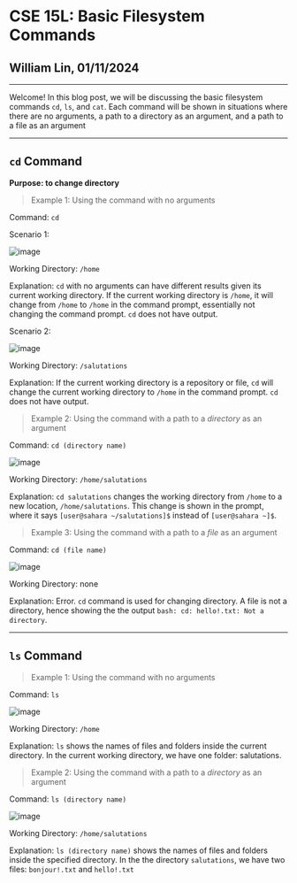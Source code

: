 # CSE 15L: Basic Filesystem Commands
## William Lin, 01/11/2024
---

Welcome! In this blog post, we will be discussing the basic filesystem commands `cd`, `ls`, and `cat`. Each command will be shown in situations where there are no arguments, a path to a directory as an argument, and a path to a file as an argument

---
## `cd` Command

**Purpose: to change directory**

>Example 1: Using the command with no arguments

Command: `cd`

Scenario 1:

![image](https://github.com/williamlinplayzlegitpiano/15Llabreportone/assets/55766910/9bb6dd87-4dfd-48a2-bdca-39b20bd065bf)

Working Directory: `/home`

Explanation: `cd` with no arguments can have different results given its current working directory. If the current working directory is `/home`, it will change from `/home` to `/home` in the command prompt, essentially not changing the command prompt. `cd` does not have output.

Scenario 2:

![image](https://github.com/williamlinplayzlegitpiano/15Llabreportone/assets/55766910/8b8fabf1-2e38-4e3e-b3b0-391b99e8da78)

Working Directory: `/salutations`

Explanation: If the current working directory is a repository or file, `cd` will change the current working directory to `/home` in the command prompt. `cd` does not have output.

>Example 2: Using the command with a path to a *directory* as an argument

Command: `cd (directory name)`

![image](https://github.com/williamlinplayzlegitpiano/15Llabreportone/assets/55766910/46f739f7-c93d-4a25-9170-6d467306129e)

Working Directory: `/home/salutations`

Explanation: `cd salutations` changes the working directory from `/home` to a new location, `/home/salutations`. This change is shown in the prompt, where it says `[user@sahara ~/salutations]$` instead of `[user@sahara ~]$`.

>Example 3: Using the command with a path to a *file* as an argument

Command: `cd (file name)`

![image](https://github.com/williamlinplayzlegitpiano/15Llabreportone/assets/55766910/015304d4-8462-43cf-8ada-08261e9e6ae0)

Working Directory: none

Explanation: Error. `cd` command is used for changing directory. A file is not a directory, hence showing the the output `bash: cd: hello!.txt: Not a directory`.

---
## `ls` Command

>Example 1: Using the command with no arguments

Command: `ls`

![image](https://github.com/williamlinplayzlegitpiano/15Llabreportone/assets/55766910/8ada7fe7-9957-4cd7-afbe-e49ea8b6a3e8)

Working Directory: `/home`

Explanation: `ls` shows the names of files and folders inside the current directory. In the current working directory, we have one folder: salutations. 

>Example 2: Using the command with a path to a *directory* as an argument

Command: `ls (directory name)` 

![image](https://github.com/williamlinplayzlegitpiano/15Llabreportone/assets/55766910/20ebc3e2-1c90-45e2-b159-4603db61c2e1)

Working Directory: `/home/salutations`

Explanation: `ls (directory name)` shows the names of files and folders inside the specified directory. In the the directory `salutations`, we have two files: `bonjour!.txt` and `hello!.txt`



  


